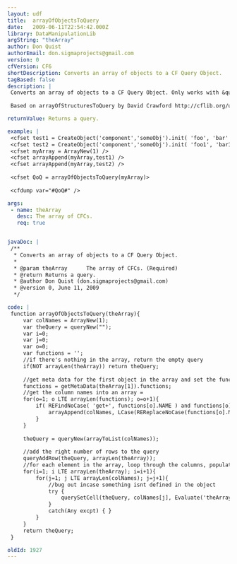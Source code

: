 ```yaml
---
layout: udf
title:  arrayOfObjectsToQuery
date:   2009-06-11T22:54:42.000Z
library: DataManipulationLib
argString: "theArray"
author: Don Quist
authorEmail: don.sigmaprojects@gmail.com
version: 0
cfVersion: CF6
shortDescription: Converts an array of objects to a CF Query Object.
tagBased: false
description: |
 Converts an array of objects to a CF Query Object. Only works with &quot;Bean&quot; style CFCs. Uses the result of all getX methods to populate the query. 
 
 Based on arrayOfStructuresToQuery by David Crawford http://cflib.org/udf/ArrayOfStructuresToQuery

returnValue: Returns a query.

example: |
 <cfset test1 = CreateObject('component','someObj').init( 'foo', 'bar' ) />
 <cfset test2 = CreateObject('component','someObj').init( 'foo1', 'bar1' ) />
 <cfset myArray = ArrayNew(1) />
 <cfset arrayAppend(myArray,test1) />
 <cfset arrayAppend(myArray,test2) />
 
 <cfset QoQ = arrayOfObjectsToQuery(myArray)>
 
 <cfdump var="#QoQ#" />

args:
 - name: theArray
   desc: The array of CFCs.
   req: true


javaDoc: |
 /**
  * Converts an array of objects to a CF Query Object.
  * 
  * @param theArray      The array of CFCs. (Required)
  * @return Returns a query. 
  * @author Don Quist (don.sigmaprojects@gmail.com) 
  * @version 0, June 11, 2009 
  */

code: |
 function arrayOfObjectsToQuery(theArray){
     var colNames = ArrayNew(1);
     var theQuery = queryNew("");
     var i=0;
     var j=0;
     var o=0;
     var functions = '';
     //if there's nothing in the array, return the empty query
     if(NOT arrayLen(theArray)) return theQuery;
     
     //get meta data for the first object in the array and set the functions
     functions = getMetaData(theArray[1]).functions;
     //get the column names into an array =    
     for(o=1; o LTE arrayLen(functions); o=o+1){
         if( REFindNoCase( 'get+', functions[o].NAME ) and functions[o].NAME IS NOT 'init' ) {
             arrayAppend(colNames, LCase(REReplaceNoCase(functions[o].NAME, "^get",'' )) );
         }
     }
 
     theQuery = queryNew(arrayToList(colNames));
     
     //add the right number of rows to the query
     queryAddRow(theQuery, arrayLen(theArray));
     //for each element in the array, loop through the columns, populating the query
     for(i=1; i LTE arrayLen(theArray); i=i+1){
         for(j=1; j LTE arrayLen(colNames); j=j+1){
             //bug out incase something isnt defined in the object
             try {
                 querySetCell(theQuery, colNames[j], Evaluate('theArray[i].get#colNames[j]#()'), i);
             }
             catch(Any excpt) { }
         }
     }
     return theQuery;
 }

oldId: 1927
---
```


